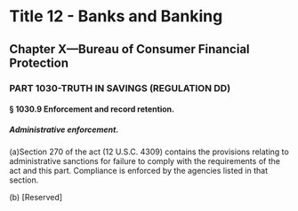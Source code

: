 
# Title 12 - Banks and Banking
## Chapter X—Bureau of Consumer Financial Protection
### PART 1030-TRUTH IN SAVINGS (REGULATION DD)
#### § 1030.9 Enforcement and record retention.
##### Administrative enforcement.

(a)Section 270 of the act (12 U.S.C. 4309) contains the provisions relating to administrative sanctions for failure to comply with the requirements of the act and this part. Compliance is enforced by the agencies listed in that section.

(b) [Reserved]
